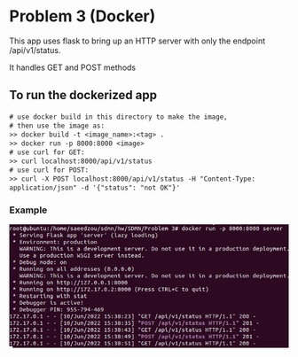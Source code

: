 # Problem 3 (Docker)
This app uses flask to bring up an HTTP server with only the endpoint /api/v1/status.

It handles GET and POST methods

## To run the dockerized app
    # use docker build in this directory to make the image, 
    # then use the image as:
    >> docker build -t <image_name>:<tag> .
    >> docker run -p 8000:8000 <image>
    # use curl for GET:
    >> curl localhost:8000/api/v1/status
    # use curl for POST:
    >> curl -X POST localhost:8000/api/v1/status -H "Content-Type: application/json" -d '{"status": "not OK"}'

### Example
![This is a alt text.](https://github.com/saeedzou/SDMN/blob/main/Problem%203/src/images/docker_server.jpg "This is a sample image.")